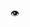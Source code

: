 👁️

<!---
mewore/mewore is a ✨ special ✨ repository because its `README.md` (this file) appears on your GitHub profile.
You can click the Preview link to take a look at your changes.
--->

